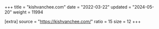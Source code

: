 +++
title = "kishvanchee.com"
date = "2022-03-22"
updated = "2024-05-20"
weight = 11994

[extra]
source = "https://kishvanchee.com/"
ratio = 15
size = 12
+++
